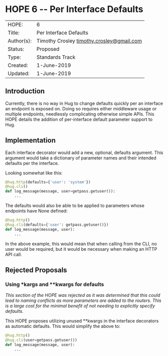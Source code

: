 # HOPE 6 -- Per Interface Defaults

|             |                                             |
| ------------| ------------------------------------------- |
| HOPE:       | 6                                           |
| Title:      | Per Interface Defaults                      |
| Author(s):  | Timothy Crosley <timothy.crosley@gmail.com> |
| Status:     | Proposed                                    |
| Type:       | Standards Track                             |
| Created:    | 1-June-2019                                 |
| Updated:    | 1-June-2019                                 |

## Introduction

Currently, there is no way in Hug to change defaults quickly per an interface an endpoint is exposed on.
Doing so requires either middleware usage or multiple endpoints, needlessly complicating otherwise simple APIs.
This HOPE details the addition of per-interface default parameter support to Hug.

## Implementation

Each interface decorator would add a new, optional, defaults argument. This argument would take a dictionary of
parameter names and their intended defaults per the interface.

Looking somewhat like this:


```python
@hug.http(defaults={'user': 'system'})
@hug.cli()
def log_message(message, user=getpass.getuser()):
    ...
```

The defaults would also be able to be applied to parameters whose endpoints have None defined:


```python
@hug.http()
@hug.cli(defaults={'user': getpass.getuser()})
def log_message(message, user):
    ...
```

In the above example, this would mean that when calling from the CLI, no user would be required, but it would be necessary when making an HTTP API call.

## Rejected Proposals 

### Using *kargs and **kwargs for defaults

*This section of the HOPE was rejected as it was determined that this could lead to naming conflicts as more parameters are added to the routers. This is a large cost for the minimal benefit of not needing to explicitly specify defaults.*

This HOPE proposes utilizing unused **kwargs in the interface decorators as automatic defaults.
This would simplify the above to:

```python
@hug.http()
@hug.cli(user=getpass.getuser())
def log_message(message, user):
    ...
```
